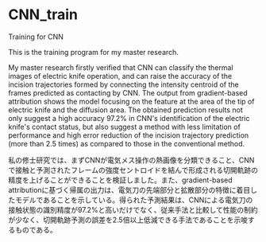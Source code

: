 # CNN_train
Training for CNN


This is the training program for my master research.

My master research firstly verified that CNN can classify the thermal images of electric knife operation, and can raise the accuracy of the incision trajectories formed by connecting the intensity centroid of the frames predicted as contacting by CNN. The output from gradient-based attribution shows the model focusing on the feature at the area of the tip of electric knife and the diffusion area. The obtained prediction results not only suggest a high accuracy 97.2% in CNN's identification of the electric knife's contact status, but also suggest a method with less limitation of performance and high error reduction of the incision trajectory prediction (more than 2.5 times) as compared to those in the conventional method.

私の修士研究では、まずCNNが電気メス操作の熱画像を分類できること、CNNで接触と予測されたフレームの強度セントロイドを結んで形成される切開軌跡の精度を上げることができることを検証しました。また、gradient-based attributionに基づく帰属の出力は、電気刀の先端部分と拡散部分の特徴に着目したモデルであることを示している。得られた予測結果は、CNNによる電気刀の接触状態の識別精度が97.2%と高いだけでなく、従来手法と比較して性能の制約が少なく、切開軌跡予測の誤差を2.5倍以上低減できる手法であることを示唆するものである。

